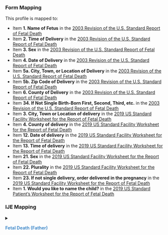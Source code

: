 ### Form Mapping
This profile is mapped to:
 * Item **1. Name of Fetus** in the [2003 Revision of the U.S. Standard Report of Fetal Death](https://www.cdc.gov/nchs/data/dvs/FDEATH11-03finalACC.pdf)
 * Item **2. Time of Delivery** in the [2003 Revision of the U.S. Standard Report of Fetal Death](https://www.cdc.gov/nchs/data/dvs/FDEATH11-03finalACC.pdf)
 * Item **3. Sex** in the [2003 Revision of the U.S. Standard Report of Fetal Death](https://www.cdc.gov/nchs/data/dvs/FDEATH11-03finalACC.pdf)
 * Item **4. Date of Delivery** in the [2003 Revision of the U.S. Standard Report of Fetal Death](https://www.cdc.gov/nchs/data/dvs/FDEATH11-03finalACC.pdf)
 * Item **5a. City, Town, or Location of Delivery** in the [2003 Revision of the U.S. Standard Report of Fetal Death](https://www.cdc.gov/nchs/data/dvs/FDEATH11-03finalACC.pdf)
 * Item **5b. Zip Code of Delivery** in the [2003 Revision of the U.S. Standard Report of Fetal Death](https://www.cdc.gov/nchs/data/dvs/FDEATH11-03finalACC.pdf)
 * Item **6. County of Delivery** in the [2003 Revision of the U.S. Standard Report of Fetal Death](https://www.cdc.gov/nchs/data/dvs/FDEATH11-03finalACC.pdf)
 * Item **34. If Not Single Birth-Born First, Second, Third, etc.** in the [2003 Revision of the U.S. Standard Report of Fetal Death](https://www.cdc.gov/nchs/data/dvs/FDEATH11-03finalACC.pdf)
 * Item **3. City, Town or Location of delivery** in the [2019 US Standard Facility Worksheet for the Report of Fetal Death](https://www.cdc.gov/nchs/data/dvs/fetal-death-facility-worksheet-2019-508.pdf)
 * Item **4. County of delivery** in the [2019 US Standard Facility Worksheet for the Report of Fetal Death](https://www.cdc.gov/nchs/data/dvs/fetal-death-facility-worksheet-2019-508.pdf)
 * Item **12. Date of delivery** in the [2019 US Standard Facility Worksheet for the Report of Fetal Death](https://www.cdc.gov/nchs/data/dvs/fetal-death-facility-worksheet-2019-508.pdf)
 * Item **13. Time of delivery** in the [2019 US Standard Facility Worksheet for the Report of Fetal Death](https://www.cdc.gov/nchs/data/dvs/fetal-death-facility-worksheet-2019-508.pdf)
 * Item **21. Sex** in the [2019 US Standard Facility Worksheet for the Report of Fetal Death](https://www.cdc.gov/nchs/data/dvs/fetal-death-facility-worksheet-2019-508.pdf)
 * Item **22. Plurality** in the [2019 US Standard Facility Worksheet for the Report of Fetal Death](https://www.cdc.gov/nchs/data/dvs/fetal-death-facility-worksheet-2019-508.pdf)
 * Item **23. If not single delivery, order delivered in the pregnancy** in the [2019 US Standard Facility Worksheet for the Report of Fetal Death](https://www.cdc.gov/nchs/data/dvs/fetal-death-facility-worksheet-2019-508.pdf)
 * Item **1. Would you like to name the child?** in the [2019 US Standard Patient’s Worksheet for the Report of Fetal Death](https://www.cdc.gov/nchs/data/dvs/fetal-death-mother-worksheet-english-2019-508.pdf)

### IJE Mapping

<style>
 .context-menu {cursor: context-menu; color: #438bca;}
 .context-menu:hover {opacity: 0.5;}
</style>
<details>

<summary>

<strong class='context-menu'> Fetal Death (Father)</strong>

</summary>
<table class='grid'>
<thead>
  <tr>
    <th style='text-align: center'><strong>Use Case</strong></th>
    <th><strong>#</strong></th>
    <th><strong>Description</strong></th>
    <th><strong>IJE Name</strong></th>
    <th><strong>Field</strong></th>
    <th><strong>Type</strong></th>
    <th><strong>Value Set/Comments</strong></th>
  </tr>
</thead>
<tbody>
<tr>
  <td style='text-align: center'>Fetal Death</td>
  <td>1</td>
  <td>Date of Delivery (Fetus)--Year</td>
  <td>FDOD_YR</td>
  <td>birthDate</td>
  <td></td>
  <td></td>
</tr>
<tr>
  <td style='text-align: center'>Fetal Death</td>
  <td>7</td>
  <td>Sex</td>
  <td>FSEX</td>
  <td>extension[birthsex].value</td>
  <td>codeable</td>
  <td><a href='ValueSet-ValueSet-birth-sex-fetus-vr.html'>ValueSetBirthSexFetusVitalRecords</a></td>
</tr>
<tr>
  <td style='text-align: center'>Fetal Death</td>
  <td>8</td>
  <td>Date of Delivery (Fetus)--Month</td>
  <td>FDOD_MO</td>
  <td>birthDate</td>
  <td></td>
  <td></td>
</tr>
<tr>
  <td style='text-align: center'>Fetal Death</td>
  <td>9</td>
  <td>Date of Delivery (Fetus)--Day</td>
  <td>FDOD_DY</td>
  <td>birthDate</td>
  <td></td>
  <td></td>
</tr>
<tr>
  <td style='text-align: center'>Fetal Death</td>
  <td>172</td>
  <td>Father's Reported Age</td>
  <td>FAGER</td>
  <td>extension[parentReportedAgeAtDelivery].extension[reportedAge].value, <br />extension[parentReportedAgeAtDelivery].extension[motherOrFather].value=<br />Reference[ RelatedPersonFatherNaturalVitalRecords ]</td>
  <td>quantity</td>
  <td></td>
</tr>
<tr>
  <td style='text-align: center'>Fetal Death</td>
  <td>219</td>
  <td>Fetus First Name</td>
  <td>FETFNAME</td>
  <td>name.given, <br />name.use = official</td>
  <td>string</td>
  <td>See <a href='usage.html#decedent-name'>Note on Decedent Name</a></td>
</tr>
<tr>
  <td style='text-align: center'>Fetal Death</td>
  <td>220</td>
  <td>Fetus Middle Name</td>
  <td>FETMNAME</td>
  <td>name.given, <br />name.use = official</td>
  <td>string</td>
  <td>See <a href='usage.html#decedent-name'>Note on Decedent Name</a></td>
</tr>
<tr>
  <td style='text-align: center'>Fetal Death</td>
  <td>221</td>
  <td>Fetus Last Name</td>
  <td>FETLNAME</td>
  <td>name.family, name.use = official. (absence is equivalent to ‘UNKNOWN’.)</td>
  <td>string </td>
  <td>See <a href='usage.html#decedent-name'>Note on Decedent Name</a></td>
</tr>

</tbody>
</table>

</details>
<p></p>

<p><br/></p>
